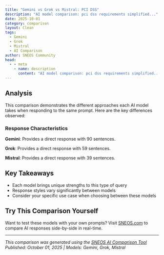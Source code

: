 ```yaml
---
title: "Gemini vs Grok vs Mistral: PCI DSS"
description: "AI model comparison: pci dss requirements simplified..."
date: 2025-10-01
category: comparison
layout: Clean
tags:
  - Gemini
  - Grok
  - Mistral
  - AI Comparison
author: SNEOS Community
head:
  - - meta
    - name: description
      content: "AI model comparison: pci dss requirements simplified..."
---
```


<ChatComparison
  title="Gemini vs Grok vs Mistral: PCI DSS"
  prompt="pci dss requirements simplified"
  :responses='{
    "Gemini": "Okay, let\u0027s break down the PCI DSS requirements into a simplified overview. Think of PCI DSS as a set of security guidelines designed to protect credit card data. It\u0027s a complex standard, but these are the core ideas:\n\n**The Core Goal: Protect Cardholder Data**\n\nThe main goal of PCI DSS is to prevent credit card fraud and data breaches by protecting cardholder data. This means:\n\n*   **Preventing** access to sensitive data by unauthorized individuals.\n*   **Detecting** and responding to security incidents that could compromise data.\n\n**The 6 Main Control Objectives (The Big Picture)**\n\nPCI DSS is structured around 6 main control objectives, each with a group of more detailed requirements:\n\n1.  **Build and Maintain a Secure Network and Systems:** This is about the foundation of your security.\n    *   **Requirement 1:** Install and maintain a firewall configuration to protect cardholder data.\n    *   **Requirement 2:** Do not use vendor-supplied defaults for system passwords and other security parameters.\n\n2.  **Protect Cardholder Data:**  This is about safeguarding the actual credit card information.\n    *   **Requirement 3:** Protect stored cardholder data. (This usually means encryption).\n    *   **Requirement 4:** Encrypt transmission of cardholder data across open, public networks.\n\n3.  **Maintain a Vulnerability Management Program:** This is about proactively finding and fixing security weaknesses.\n    *   **Requirement 5:** Protect all systems against malware and regularly update anti-virus software or programs.\n    *   **Requirement 6:** Develop and maintain secure systems and applications. (This includes patching software and addressing vulnerabilities.)\n\n4.  **Implement Strong Access Control Measures:** This is about limiting who can access cardholder data and systems.\n    *   **Requirement 7:** Restrict access to cardholder data by business need to know.\n    *   **Requirement 8:** Identify and authenticate access to system components. (This means using strong passwords, multi-factor authentication, etc.)\n    *   **Requirement 9:** Restrict physical access to cardholder data.\n\n5.  **Regularly Monitor and Test Networks:** This is about continuously checking your security measures.\n    *   **Requirement 10:** Track and monitor all access to network resources and cardholder data.\n    *   **Requirement 11:** Regularly test security systems and processes. (This includes vulnerability scanning and penetration testing.)\n\n6.  **Maintain an Information Security Policy:** This is about having a documented plan for security.\n    *   **Requirement 12:** Maintain a policy that addresses information security for all personnel. (This includes training employees on security procedures.)\n\n**Key Concepts and Terminology**\n\n*   **Cardholder Data:** This is the sensitive information on a credit card, including the Primary Account Number (PAN), cardholder name, expiration date, and security code (CVV2, CVC2, CID).  *Critical: You should almost NEVER be storing the security code (CVV2/CVC2/CID) after authorization.*\n*   **PAN (Primary Account Number):** The credit card number.  This is the most sensitive piece of data.\n*   **Encryption:** Scrambling data so it\u0027s unreadable to unauthorized users.  A cornerstone of PCI DSS compliance.\n*   **Tokenization:** Replacing the actual credit card number with a unique \u0022token\u0022 that can be used for transactions.  This is a great way to reduce your PCI DSS scope.\n*   **Scope:**  The systems, networks, and processes that are subject to PCI DSS requirements.  The smaller your scope, the easier (and cheaper) it is to comply.\n*   **SAQ (Self-Assessment Questionnaire):** A questionnaire used by smaller merchants to assess their compliance with PCI DSS.  There are different SAQ types depending on how you process payments.\n*   **QSA (Qualified Security Assessor):** A certified professional who can audit your PCI DSS compliance.  Required for larger merchants.\n*   **Compensating Controls:**  Alternative security measures used when a specific PCI DSS requirement cannot be met directly. They must provide equivalent protection.\n*   **Cardholder Data Environment (CDE):** The people, processes, and technology that store, process, or transmit cardholder data.  This is the main area of focus for PCI DSS.\n\n**How PCI DSS Compliance Works**\n\n1.  **Determine Your Level:**  PCI DSS has different levels based on the number of transactions you process annually.  This determines your validation requirements (SAQ vs. QSA audit).\n2.  **Identify Your SAQ Type (If Applicable):**  If you\u0027re a smaller merchant, you\u0027ll need to figure out which SAQ applies to your business.  This depends on how you process payments (e.g., online, in-person, over the phone).\n3.  **Assess Your Compliance:**  Go through the relevant PCI DSS requirements (or your SAQ) and identify any gaps in your security.\n4.  **Remediate Any Gaps:**  Implement the necessary security measures to address any areas where you\u0027re not compliant.\n5.  **Validate Your Compliance:**  Complete your SAQ (if applicable) or undergo a QSA audit.\n6.  **Submit Your Attestation of Compliance (AOC):**  Submit documentation to your acquiring bank or payment processor showing that you\u0027re PCI DSS compliant.\n7.  **Maintain Compliance:**  PCI DSS is an ongoing process, not a one-time event.  You need to continuously monitor your security and update your policies and procedures.\n\n**Key Takeaways for Simplification:**\n\n*   **Minimize Storage:**  The less cardholder data you store, the less you have to protect.  Consider tokenization or using a payment gateway that handles the sensitive data for you.\n*   **Segment Your Network:**  Isolate your cardholder data environment from other parts of your network.  This limits the scope of PCI DSS.\n*   **Use Strong Encryption:**  Encrypt cardholder data both in transit and at rest.\n*   **Keep Software Up-to-Date:**  Regularly patch your systems and applications to address vulnerabilities.\n*   **Train Your Employees:**  Make sure your employees understand PCI DSS requirements and security best practices.\n*   **Document Everything:**  Document your security policies and procedures.  This is essential for demonstrating compliance.\n\n**Important Considerations:**\n\n*   **This is a simplified overview.**  The full PCI DSS standard is quite detailed. You\u0027ll need to consult the official documentation for complete information.\n*   **Specific requirements vary.** The specific PCI DSS requirements that apply to your business will depend on your level and how you process payments.\n*   **Non-compliance can be costly.** Penalties for PCI DSS non-compliance can include fines, increased transaction fees, and even the loss of your ability to process credit card payments.\n\n**In conclusion, think of PCI DSS as a framework for building and maintaining a secure environment for handling credit card data. By following the core principles, you can significantly reduce your risk of a data breach and protect your business and your customers.**\n",
    "Grok": "PCI DSS (Payment Card Industry Data Security Standard) is a set of security standards designed to ensure that all companies that accept, process, store, or transmit credit card information maintain a secure environment. It was created by major credit card companies (Visa, MasterCard, American Express, Discover, and JCB) to protect cardholder data and reduce fraud.\n\nHere\u2019s a simplified breakdown of the **12 PCI DSS requirements** (based on version 3.2.1, the most widely referenced as of now; version 4.0 was released in 2022 and is being adopted):\n\n### 1. **Install and Maintain a Firewall**\n   - Use firewalls to protect your network from unauthorized access.\n   - Block external threats and control internal traffic.\n\n### 2. **Do Not Use Vendor-Supplied Default Passwords**\n   - Change default passwords and security settings on systems, routers, and devices.\n   - Use strong, unique passwords to prevent easy access by hackers.\n\n### 3. **Protect Stored Cardholder Data**\n   - Encrypt sensitive cardholder data (like card numbers) when stored.\n   - Only store data if absolutely necessary; avoid storing sensitive information like CVV codes or PINs.\n\n### 4. **Encrypt Transmission of Cardholder Data**\n   - Use strong encryption (like TLS) when sending cardholder data over public networks (e.g., the internet).\n   - Avoid using outdated protocols like SSL.\n\n### 5. **Use and Regularly Update Antivirus Software**\n   - Install antivirus software on all systems that could be affected by malware.\n   - Keep it updated to protect against viruses and other threats.\n\n### 6. **Develop and Maintain Secure Systems and Applications**\n   - Keep software, systems, and applications up to date with security patches.\n   - Follow secure coding practices if developing custom apps.\n\n### 7. **Restrict Access to Cardholder Data**\n   - Limit access to cardholder data to only those who need it for their job (need-to-know basis).\n   - Use role-based access control to enforce this.\n\n### 8. **Assign a Unique ID to Each User**\n   - Give each user a unique login ID to track actions and accountability.\n   - Avoid shared accounts to ensure individual responsibility.\n\n### 9. **Restrict Physical Access to Cardholder Data**\n   - Secure physical locations where cardholder data is stored (e.g., servers, paper records).\n   - Use locks, security badges, and monitoring to prevent unauthorized access.\n\n### 10. **Track and Monitor Access to Network Resources and Cardholder Data**\n   - Log all access to systems and data for auditing purposes.\n   - Review logs regularly to detect suspicious activity.\n\n### 11. **Regularly Test Security Systems and Processes**\n   - Perform vulnerability scans and penetration testing to identify weaknesses.\n   - Test security measures to ensure they are effective.\n\n### 12. **Maintain a Policy for Information Security**\n   - Create and enforce a security policy that addresses PCI DSS requirements.\n   - Train employees on security practices and ensure third-party vendors comply with standards.\n\n### Key Themes of PCI DSS (Simplified Focus):\n- **Protect Data**: Keep cardholder data safe through encryption and access controls.\n- **Secure Systems**: Use firewalls, antivirus, and updates to prevent breaches.\n- **Monitor \u0026 Test**: Continuously check for vulnerabilities and track activity.\n- **Train \u0026 Document**: Educate staff and maintain clear security policies.\n\n### Who Needs to Comply?\n- Any business that processes, stores, or transmits credit card data, regardless of size or transaction volume.\n- Compliance levels (1-4) vary based on transaction volume, with Level 1 being the strictest (for merchants processing over 6 million transactions annually).\n\n### Penalties for Non-Compliance:\n- Fines from card brands (up to $100,000 per month).\n- Loss of ability to process payments.\n- Reputational damage and potential lawsuits after a data breach.\n\nThis is a high-level overview. Achieving and maintaining PCI DSS compliance often requires detailed policies, technical controls, and sometimes third-party assessments (like a Qualified Security Assessor for higher levels). If you\u0027re implementing it, refer to the official PCI Security Standards Council website (pcisecuritystandards.org) for the full documentation and resources.",
    "Mistral": "The Payment Card Industry Data Security Standard (PCI DSS) is a set of security standards designed to ensure that all companies that accept, process, store, or transmit credit card information maintain a secure environment. Here\u2019s a simplified overview of the key requirements:\n\n1. **Install and Maintain a Firewall Configuration to Protect Cardholder Data**:\n   - Use firewalls to control access to your network.\n   - Regularly review and update firewall rules.\n\n2. **Do Not Use Vendor-Supplied Defaults for System Passwords and Other Security Parameters**:\n   - Change default passwords and settings.\n   - Implement strong password policies.\n\n3. **Protect Stored Cardholder Data**:\n   - Encrypt stored cardholder data.\n   - Limit data retention and storage.\n\n4. **Encrypt Transmission of Cardholder Data Across Open, Public Networks**:\n   - Use encryption for data transmission.\n   - Ensure secure communication channels.\n\n5. **Use and Regularly Update Anti-Virus Software or Programs**:\n   - Install and maintain anti-virus software.\n   - Regularly update anti-virus definitions.\n\n6. **Develop and Maintain Secure Systems and Applications**:\n   - Apply security patches and updates.\n   - Follow secure coding practices.\n\n7. **Restrict Access to Cardholder Data by Business Need to Know**:\n   - Limit access to cardholder data.\n   - Implement role-based access controls.\n\n8. **Assign a Unique ID to Each Person with Computer Access**:\n   - Use unique user IDs for each individual.\n   - Implement strong authentication mechanisms.\n\n9. **Restrict Physical Access to Cardholder Data**:\n   - Control physical access to data centers and servers.\n   - Use surveillance and access controls.\n\n10. **Track and Monitor All Access to Network Resources and Cardholder Data**:\n    - Implement logging and monitoring.\n    - Regularly review logs and audit trails.\n\n11. **Regularly Test Security Systems and Processes**:\n    - Conduct vulnerability assessments.\n    - Perform penetration testing.\n\n12. **Maintain a Policy That Addresses Information Security for All Personnel**:\n    - Develop and maintain a security policy.\n    - Ensure all personnel are aware of the policy.\n\nThese requirements are designed to protect cardholder data and ensure that organizations handling payment card information do so securely. Compliance with PCI DSS is mandatory for any organization that processes, stores, or transmits credit card information."
  }'
  published-date="19:03"
/>

## Analysis

This comparison demonstrates the different approaches each AI model takes when responding to the same prompt. Here are the key differences observed:

### Response Characteristics

**Gemini**: Provides a direct response with 90 sentences. 

**Grok**: Provides a direct response with 59 sentences. 

**Mistral**: Provides a direct response with 39 sentences. 

## Key Takeaways

- Each model brings unique strengths to this type of query
- Response styles vary significantly between models
- Consider your specific use case when choosing between these models

## Try This Comparison Yourself

Want to test these models with your own prompts? Visit [SNEOS.com](https://sneos.com) to compare AI responses side-by-side in real-time.

---

*This comparison was generated using the [SNEOS AI Comparison Tool](https://sneos.com)*
*Published: October 01, 2025 | Models: Gemini, Grok, Mistral*
